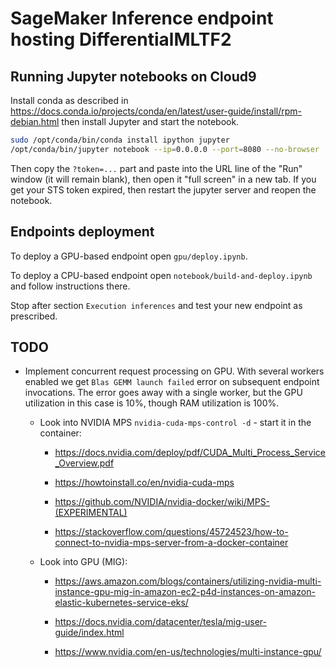 # SageMaker Inference endpoint hosting DifferentialMLTF2

## Running Jupyter notebooks on Cloud9

Install conda as described in <https://docs.conda.io/projects/conda/en/latest/user-guide/install/rpm-debian.html> then install Jupyter and start the notebook.

```bash
sudo /opt/conda/bin/conda install ipython jupyter
/opt/conda/bin/jupyter notebook --ip=0.0.0.0 --port=8080 --no-browser
```

Then copy the `?token=...` part and paste into the URL line of the "Run" window (it will remain blank), then open it "full screen" in a new tab.
If you get your STS token expired, then restart the jupyter server and reopen the notebook.

## Endpoints deployment

To deploy a GPU-based endpoint open `gpu/deploy.ipynb`.

To deploy a CPU-based endpoint open `notebook/build-and-deploy.ipynb` and follow instructions there.

Stop after section `Execution inferences` and test your new endpoint as prescribed.

## TODO

- Implement concurrent request processing on GPU.
With several workers enabled we get `Blas GEMM launch failed` error on subsequent endpoint invocations.
The error goes away with a single worker, but the GPU utilization in this case is 10%, though RAM utilization is 100%.

  - Look into NVIDIA MPS `nvidia-cuda-mps-control -d` - start it in the container:

    - <https://docs.nvidia.com/deploy/pdf/CUDA_Multi_Process_Service_Overview.pdf>
    
    - <https://howtoinstall.co/en/nvidia-cuda-mps>
    
    - <https://github.com/NVIDIA/nvidia-docker/wiki/MPS-(EXPERIMENTAL)>
    
    - <https://stackoverflow.com/questions/45724523/how-to-connect-to-nvidia-mps-server-from-a-docker-container>
 
  - Look into GPU (MIG):

    - <https://aws.amazon.com/blogs/containers/utilizing-nvidia-multi-instance-gpu-mig-in-amazon-ec2-p4d-instances-on-amazon-elastic-kubernetes-service-eks/>
    
    - <https://docs.nvidia.com/datacenter/tesla/mig-user-guide/index.html>
    
    - <https://www.nvidia.com/en-us/technologies/multi-instance-gpu/>
